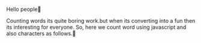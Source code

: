 Hello people👋

Counting words its quite boring work.but when its converting into a fun then its 
interesting for everyone.
So, here we count word using javascript and also characters as follows.🤩